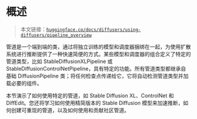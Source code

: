 # 概述

> 本文链接：[`huggingface.co/docs/diffusers/using-diffusers/pipeline_overview`](https://huggingface.co/docs/diffusers/using-diffusers/pipeline_overview)

管道是一个端到端的类，通过将独立训练的模型和调度器捆绑在一起，为使用扩散系统进行推断提供了一种快速简便的方式。某些模型和调度器的组合定义了特定的管道类型，比如 StableDiffusionXLPipeline 或 StableDiffusionControlNetPipeline，具有特定的功能。所有管道类型都继承自基础 DiffusionPipeline 类；将任何检查点传递给它，它将自动检测管道类型并加载必要的组件。

本节演示了如何使用特定的管道，如 Stable Diffusion XL、ControlNet 和 DiffEdit。您还将学习如何使用精简版本的 Stable Diffusion 模型来加速推断，如何创建可重现的管道，以及如何使用和贡献社区管道。

